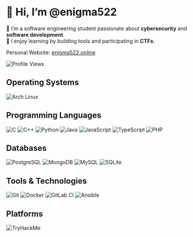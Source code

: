 # 👋 Hi, I’m @enigma522

🎯 I’m a software engineering student passionate about **cybersecurity** and **software development**.  
🧠 I enjoy learning by building tools and participating in **CTFs**.

Personal Website: [enigma522.online](https://enigma522.online/)  


![Profile Views](https://komarev.com/ghpvc/?username=enigma522)


## Operating Systems

![Arch Linux](https://img.shields.io/badge/Arch%20Linux-1793D1?logo=arch-linux&logoColor=fff)


## Programming Languages

![C](https://img.shields.io/badge/C-000?&logo=c&logoColor=white)
![C++](https://img.shields.io/badge/C++-00599C?logo=c%2B%2B&logoColor=white)
![Python](https://img.shields.io/badge/Python-000?&logo=Python)
![Java](https://img.shields.io/badge/Java-000?&logo=Java)
![JavaScript](https://img.shields.io/badge/JavaScript-000?&logo=JavaScript)
![TypeScript](https://img.shields.io/badge/TypeScript-000?&logo=TypeScript)
![PHP](https://img.shields.io/badge/PHP-000?&logo=php)


## Databases

![PostgreSQL](https://img.shields.io/badge/PostgreSQL-000?&logo=postgresql)
![MongoDB](https://img.shields.io/badge/MongoDB-000?&logo=mongodb)
![MySQL](https://img.shields.io/badge/MySQL-000?&logo=mysql)
![SQLite](https://img.shields.io/badge/SQLite-000?&logo=sqlite)


## Tools & Technologies

![Git](https://img.shields.io/badge/Git-000?&logo=git)
![Docker](https://img.shields.io/badge/Docker-2496ED?logo=docker&logoColor=fff)
![GitLab CI](https://img.shields.io/badge/GitLab%20CI-FC6D26?logo=gitlab&logoColor=white)
![Ansible](https://img.shields.io/badge/Ansible-EE0000?logo=ansible&logoColor=white)


## Platforms

![TryHackMe](https://tryhackme-badges.s3.amazonaws.com/enigma522.png)
